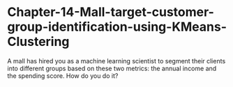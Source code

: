 # Chapter-14-Mall-target-customer-group-identification-using-KMeans-Clustering
A mall has hired you as a machine learning scientist to segment their clients into different groups based on these two metrics: the annual income and the spending score.  How do you do it?
